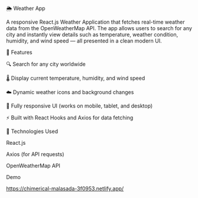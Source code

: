 🌦️ Weather App

A responsive React.js Weather Application that fetches real-time weather data from the OpenWeatherMap API.
The app allows users to search for any city and instantly view details such as temperature, weather condition, humidity, and wind speed — all presented in a clean modern UI.

🚀 Features

🔍 Search for any city worldwide

🌡️ Display current temperature, humidity, and wind speed

☁️ Dynamic weather icons and background changes

📱 Fully responsive UI (works on mobile, tablet, and desktop)

⚡ Built with React Hooks and Axios for data fetching

🧠 Technologies Used

React.js

Axios (for API requests)

OpenWeatherMap API


  
Demo

https://chimerical-malasada-3f0953.netlify.app/
